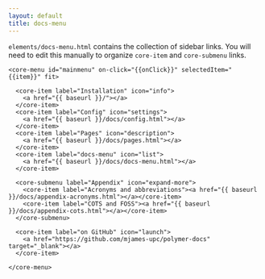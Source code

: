 ```yaml
---
layout: default
title: docs-menu
---
```


`elements/docs-menu.html` contains the collection of sidebar links.  You will need to edit this manually to organize `core-item` and `core-submenu` links.


    <core-menu id="mainmenu" on-click="{{onClick}}" selectedItem="{{item}}" fit>

      <core-item label="Installation" icon="info">
        <a href="{{ baseurl }}/"></a>
      </core-item>
      <core-item label="Config" icon="settings">
        <a href="{{ baseurl }}/docs/config.html"></a>
      </core-item>
      <core-item label="Pages" icon="description">
        <a href="{{ baseurl }}/docs/pages.html"></a>
      </core-item>
      <core-item label="docs-menu" icon="list">
        <a href="{{ baseurl }}/docs/docs-menu.html"></a>
      </core-item>

      <core-submenu label="Appendix" icon="expand-more">
        <core-item label="Acronyms and abbreviations"><a href="{{ baseurl }}/docs/appendix-acronyms.html"></a></core-item>
        <core-item label="COTS and FOSS"><a href="{{ baseurl }}/docs/appendix-cots.html"></a></core-item>
      </core-submenu>

      <core-item label="on GitHub" icon="launch">
        <a href="https://github.com/mjames-upc/polymer-docs" target="_blank"></a>
      </core-item>

    </core-menu>


